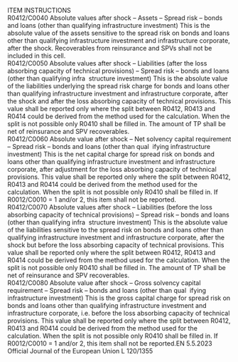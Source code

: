  
ITEM  INSTRUCTIONS  
R0412/C0040  Absolute values after 
shock – Assets – Spread 
risk – bonds and loans 
(other than qualifying 
infrastructure investment)  This is the absolute value of the assets sensitive to the spread risk on bonds and 
loans other than qualifying infrastructure investment and infrastructure corporate, 
after the shock. 
Recoverables from reinsurance and SPVs shall not be included in this cell.  
R0412/C0050  Absolute values after 
shock – Liabilities (after 
the loss absorbing 
capacity of technical 
provisions) – Spread risk 
– bonds and loans (other 
than qualifying infra ­
structure investment)  This is the absolute value of the liabilities underlying the spread risk charge for 
bonds and loans other than qualifying infrastructure investment and infrastructure 
corporate, after the shock and after the loss absorbing capacity of technical 
provisions. This value shall be reported only where the split between R0412, 
R0413 and R0414 could be derived from the method used for the calculation. 
When the split is not possible only R0410 shall be filled in. 
The amount of TP shall be net of reinsurance and SPV recoverables.  
R0412/C0060  Absolute value after 
shock – Net solvency 
capital requirement – 
Spread risk – bonds and 
loans (other than qual ­
ifying infrastructure 
investment)  This is the net capital charge for spread risk on bonds and loans other than 
qualifying infrastructure investment and infrastructure corporate, after adjustment 
for the loss absorbing capacity of technical provisions. This value shall be reported 
only where the split between R0412, R0413 and R0414 could be derived from 
the method used for the calculation. When the split is not possible only R0410 
shall be filled in. 
If R0012/C0010 = 1 and/or 2, this item shall not be reported.  
R0412/C0070  Absolute values after 
shock – Liabilities (before 
the loss absorbing 
capacity of technical 
provisions) – Spread risk 
– bonds and loans (other 
than qualifying infra ­
structure investment)  This is the absolute value of the liabilities sensitive to the spread risk on bonds 
and loans other than qualifying infrastructure investment and infrastructure 
corporate, after the shock but before the loss absorbing capacity of technical 
provisions. This value shall be reported only where the split between R0412, 
R0413 and R0414 could be derived from the method used for the calculation. 
When the split is not possible only R0410 shall be filled in. 
The amount of TP shall be net of reinsurance and SPV recoverables.  
R0412/C0080  Absolute value after 
shock – Gross solvency 
capital requirement – 
Spread risk – bonds and 
loans (other than qual ­
ifying infrastructure 
investment)  This is the gross capital charge for spread risk on bonds and loans other than 
qualifying infrastructure investment and infrastructure corporate, i.e. before the 
loss absorbing capacity of technical provisions. This value shall be reported only 
where the split between R0412, R0413 and R0414 could be derived from the 
method used for the calculation. When the split is not possible only R0410 shall 
be filled in. 
If R0012/C0010 = 1 and/or 2, this item shall not be reported.EN  5.5.2023 Official Journal of the European Union L 120/1355